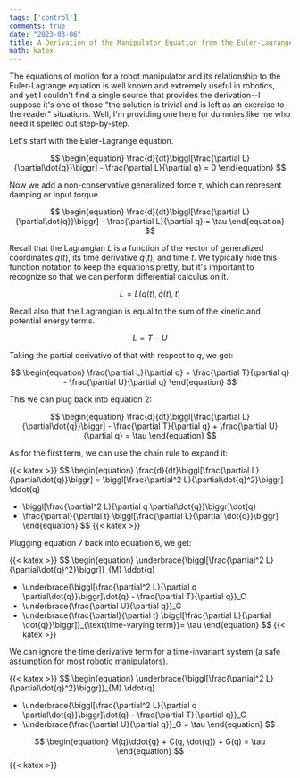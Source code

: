 ```yaml
---
tags: ['control']
comments: true
date: "2023-03-06"
title: A Derivation of the Manipulator Equation from the Euler-Lagrange Equation
math: katex
---
```


The equations of motion for a robot manipulator and its relationship to the Euler-Lagrange equation is well known and extremely useful in robotics, and yet I couldn't find a single source that provides the derivation--I suppose it's one of those "the solution is trivial and is left as an exercise to the reader" situations. Well, I'm providing one here for dummies like me who need it spelled out step-by-step.

Let's start with the Euler-Lagrange equation. 

$$
\begin{equation}
\frac{d}{dt}\biggl[\frac{\partial L}{\partial\dot{q}}\biggr] - \frac{\partial L}{\partial q} = 0
\end{equation}
$$

Now we add a non-conservative generalized force $\tau$, which can represent damping or input torque.

$$
\begin{equation}
\frac{d}{dt}\biggl[\frac{\partial L}{\partial\dot{q}}\biggr] - \frac{\partial L}{\partial q} = \tau
\end{equation}
$$

Recall that the Lagrangian $L$ is a function of the vector of generalized coordinates $q(t)$, its time derivative $\dot{q}(t)$, and time $t$. We typically hide this function notation to keep the equations pretty, but it's important to recognize so that we can perform differential calculus on it.

$$
\begin{equation}
L = L(q(t), \dot{q}(t), t)
\end{equation}
$$

Recall also that the Lagrangian is equal to the sum of the kinetic and potential energy terms.

$$
\begin{equation}
L = T - U
\end{equation}
$$

Taking the partial derivative of that with respect to $q$, we get:

$$
\begin{equation}
\frac{\partial L}{\partial q} = \frac{\partial T}{\partial q} - \frac{\partial U}{\partial q}
\end{equation}
$$

This we can plug back into equation 2:

$$
\begin{equation}
\frac{d}{dt}\biggl[\frac{\partial L}{\partial\dot{q}}\biggr] - \frac{\partial T}{\partial q} + \frac{\partial U}{\partial q} = \tau
\end{equation}
$$

As for the first term, we can use the chain rule to expand it:

{{< katex >}} 
$$
\begin{equation}
\frac{d}{dt}\biggl[\frac{\partial L}{\partial\dot{q}}\biggr] = \biggl[\frac{\partial^2 L}{\partial\dot{q}^2}\biggr] \ddot{q} 
+ \biggl[\frac{\partial^2 L}{\partial q \partial\dot{q}}\biggr]\dot{q} 
+ \frac{\partial}{\partial t} \biggl[\frac{\partial L}{\partial \dot{q}}\biggr]
\end{equation}
$$
{{< katex >}} 

Plugging equation 7 back into equation 6, we get:

{{< katex >}} 
$$
\begin{equation}
\underbrace{\biggl[\frac{\partial^2 L}{\partial\dot{q}^2}\biggr]}_{M} \ddot{q} 
+ \underbrace{\biggl[\frac{\partial^2 L}{\partial q \partial\dot{q}}\biggr]\dot{q} - \frac{\partial T}{\partial q}}_C 
+ \underbrace{\frac{\partial U}{\partial q}}_G 
+ \underbrace{\frac{\partial}{\partial t} \biggl[\frac{\partial L}{\partial \dot{q}}\biggr]}_{\text{time-varying term}}= \tau 
\end{equation}
$$
{{< katex >}} 

We can ignore the time derivative term for a time-invariant system (a safe assumption for most robotic manipulators).

{{< katex >}} 
$$
\begin{equation}
\underbrace{\biggl[\frac{\partial^2 L}{\partial\dot{q}^2}\biggr]}_{M} \ddot{q} 
+ \underbrace{\biggl[\frac{\partial^2 L}{\partial q \partial\dot{q}}\biggr]\dot{q} - \frac{\partial T}{\partial q}}_C 
+ \underbrace{\frac{\partial U}{\partial q}}_G = \tau
\end{equation}
$$

$$
\begin{equation}
M(q)\ddot{q} + C(q, \dot{q}) + G(q) = \tau
\end{equation}
$$
{{< katex >}} 